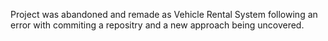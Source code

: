 Project was abandoned and remade as Vehicle Rental System following an error with commiting a repositry and a new approach being uncovered.
